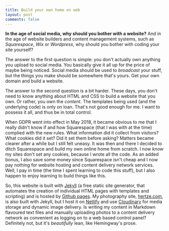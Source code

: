 ```yaml
---
title: Build your own home on web
layout: post
comments: false
---
```


**In the age of social media, why should you bother with a website?** And in the age of website builders and content management systems, such as *Squarespace*, *Wix* or *Wordpress*, why should you bother with coding your site yourself?

The answer to the first question is simple: you don't actually own anything you upload to social media. You basically give it all up for the price of maybe being noticed. Social media should be used to *broadcast* your stuff, but the things you make should be somewhere that's yours. Get your own domain and build a website.

The answer to the second question is a bit harder. These days, you don't need to know anything about HTML and CSS to build a website that you own. Or rather, you own the *content*. The templates being used (and the underlying code) is only on loan. That's not good enough for me. I want to possess it all, and thus be in total control.

When GDPR went into effect in May 2018, it became obvious to me that I really didn't know if and how Squarespace (that I was with at the time) complied with the new rules. What information did it collect from visitors? What cookies did it set? Did it set them before asking? Matters became clearer after a while but I still felt uneasy. It was then and there I decided to ditch Squarespace and build my own online home from scratch. I now *know* my sites don't set any cookies, because I wrote all the code. As an added bonus, I also save some money since Squarespace isn't cheap and I now pay nothing for website hosting and content delivery network services. Well, I pay in time (the time I spent learning to code this stuff), but I also happen to enjoy learning to build things like this.

So, this website is built with [Jekyll](https://jekyllrb.com) (a free static site generator, that automates the creation of individual HTML pages with templates and scripting) and is hosted by [Github pages](https://pages.github.com). My photography site, [hertze.com](https://hertze.com), is also built with Jekyll, but I host it on [Netlify](https://netlify.com) and use [Cloudinary](https://cloudinary.com) for media storage and dynamic image delivery. Is writing my content in Markdown flavoured text files and manually uploading photos to a content delivery network as convenient as logging on to a web based control panel? Definitely not, but it's *beautifully* lean, like Hemingway's prose.
